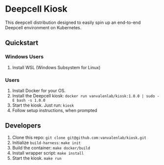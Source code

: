 # Deepcell Kiosk

This deepcell distribution designed to easily spin up an end-to-end Deepcell environment on Kubernetes.

## Quickstart

### Windows Users

1. Install WSL (Windows Subsystem for Linux)

### Users

1. Install Docker for your OS. 
2. Install the Deepcell kiosk: `docker run vanvalenlab/kiosk:1.0.0 | sudo -E bash -s 1.0.0`
3. Start the kiosk. Just run: `kiosk`
4. Follow setup instructions, when prompted

## Developers

1. Clone this repo: `git clone git@github.com:vanvalenlab/kiosk.git`
2. Initialize `build-harness`: `make init`
3. Build the container: `make docker/build`
4. Install wrapper script: `make install`
5. Start the kiosk. `make run`


